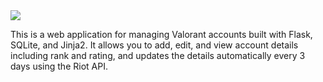 <img align=center src="https://svgshare.com/i/sDS.svg">

This is a web application for managing Valorant accounts built with Flask, SQLite, and Jinja2. It allows you to add, edit, and view account details including rank and rating, and updates the details automatically every 3 days using the Riot API.
